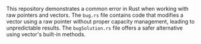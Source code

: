 This repository demonstrates a common error in Rust when working with raw pointers and vectors. The `bug.rs` file contains code that modifies a vector using a raw pointer without proper capacity management, leading to unpredictable results. The `bugSolution.rs` file offers a safer alternative using vector's built-in methods.